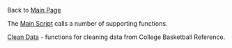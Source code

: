 Back to [Main Page](https://github.com/jsachs802/research_overview/blob/main/README.md)

The [Main Script](https://github.com/jsachs802/research_overview/blob/main/college_basketball/adv_game_log_pipeline.ipynb) calls a number of supporting functions. 

[Clean Data](https://github.com/jsachs802/research_overview/blob/main/college_basketball/clean_data.py) - functions for cleaning data from College Basketball Reference.

